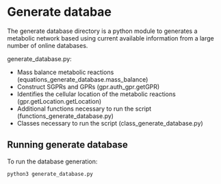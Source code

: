 # Generate databae

The generate database directory is a python module to generates a metabolic network based using current available information from a large number of online databases.

generate_database.py:
- Mass balance metabolic reactions (equations_generate_database.mass_balance)
- Construct SGPRs and GPRs (gpr.auth_gpr.getGPR)
- Identifies the cellular location of the metabolic reactions (gpr.getLocation.getLocation)
- Additional functions necessary to run the script (functions_generate_database.py)
- Classes necessary to run the script (class_generate_database.py)

## Running generate database

To run the database generation:

```
python3 generate_database.py
```

